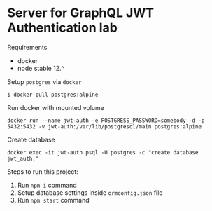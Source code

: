 # Server for GraphQL JWT Authentication lab

Requirements

- docker
- node stable 12.^

Setup `postgres` via `docker`

`$ docker pull postgres:alpine`

Run docker with mounted volume

`docker run --name jwt-auth -e POSTGRESS_PASSWORD=somebody -d -p 5432:5432 -v jwt-auth:/var/lib/postgresql/main postgres:alpine`

Create database

`docker exec -it jwt-auth psql -U postgres -c "create database jwt_auth;"`

Steps to run this project:

1. Run `npm i` command
2. Setup database settings inside `ormconfig.json` file
3. Run `npm start` command
